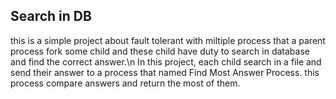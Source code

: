 Search in DB
----------------------
this is a simple project about fault tolerant with miltiple process that a parent process fork some child and these child have duty to search in database and find the correct answer.\n
In this project, each child search in a file and send their answer to a process that named Find Most Answer Process. this process compare answers and return the most of them.